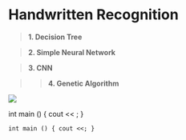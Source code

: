 # Handwritten Recognition 

> **1. Decision Tree**

> **2. Simple Neural Network**

> **3. CNN**

>> **4. Genetic Algorithm** 

![](https://img.shields.io/github/tag/pandao/editor.md.svg)
    
int main () {
cout << ;
}
    
``
    int main () {
    cout <<;
    }
``
